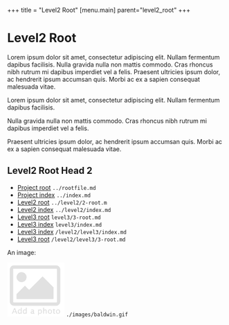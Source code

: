 +++
title = "Level2 Root"
[menu.main]
parent="level2_root"
+++

# Level2 Root

Lorem ipsum dolor sit amet, consectetur adipiscing elit. Nullam fermentum dapibus facilisis. Nulla gravida nulla non mattis commodo. Cras rhoncus nibh rutrum mi dapibus imperdiet vel a felis. Praesent ultricies ipsum dolor, ac hendrerit ipsum accumsan quis. Morbi ac ex a sapien consequat malesuada vitae.

Lorem ipsum dolor sit amet, consectetur adipiscing elit. Nullam fermentum dapibus facilisis. 

Nulla gravida nulla non mattis commodo. Cras rhoncus nibh rutrum mi dapibus imperdiet vel a felis. 

Praesent ultricies ipsum dolor, ac hendrerit ipsum accumsan quis. Morbi ac ex a sapien consequat malesuada vitae.


## Level2 Root Head 2

* [Project root](../rootfile.md) `../rootfile.md`
* [Project index](../index.md) `../index.md`
* [Level2 root](../level2/2-root.md) `../level2/2-root.m`
* [Level2 index](../level2/index.md) `../level2/index.md`
* [Level3 root](level3/3-root.md) `level3/3-root.md`
* [Level3 index](level3/index.md) `level3/index.md`
* [Level3 index](/level2/level3/index.md) `/level2/level3/index.md`
* [Level3 root](/level2/level3/3-root.md) `/level2/level3/3-root.md`

An image:

![add](./images/baldwin.gif) `./images/baldwin.gif`